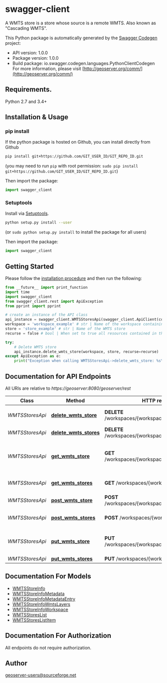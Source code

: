 # swagger-client
A WMTS store is a store whose source is a remote WMTS. Also known as \"Cascading WMTS\".

This Python package is automatically generated by the [Swagger Codegen](https://github.com/swagger-api/swagger-codegen) project:

- API version: 1.0.0
- Package version: 1.0.0
- Build package: io.swagger.codegen.languages.PythonClientCodegen
For more information, please visit [http://geoserver.org/comm/](http://geoserver.org/comm/)

## Requirements.

Python 2.7 and 3.4+

## Installation & Usage
### pip install

If the python package is hosted on Github, you can install directly from Github

```sh
pip install git+https://github.com/GIT_USER_ID/GIT_REPO_ID.git
```
(you may need to run `pip` with root permission: `sudo pip install git+https://github.com/GIT_USER_ID/GIT_REPO_ID.git`)

Then import the package:
```python
import swagger_client 
```

### Setuptools

Install via [Setuptools](http://pypi.python.org/pypi/setuptools).

```sh
python setup.py install --user
```
(or `sudo python setup.py install` to install the package for all users)

Then import the package:
```python
import swagger_client
```

## Getting Started

Please follow the [installation procedure](#installation--usage) and then run the following:

```python
from __future__ import print_function
import time
import swagger_client
from swagger_client.rest import ApiException
from pprint import pprint

# create an instance of the API class
api_instance = swagger_client.WMTSStoresApi(swagger_client.ApiClient(configuration))
workspace = 'workspace_example' # str | Name of the workspace containing the WMTS store.
store = 'store_example' # str | Name of the WMTS store
recurse = false # bool | When set to true all resources contained in the store are also removed. (optional) (default to false)

try:
    # Delete WMTS store
    api_instance.delete_wmts_store(workspace, store, recurse=recurse)
except ApiException as e:
    print("Exception when calling WMTSStoresApi->delete_wmts_store: %s\n" % e)

```

## Documentation for API Endpoints

All URIs are relative to *https://geoserver:8080/geoserver/rest*

Class | Method | HTTP request | Description
------------ | ------------- | ------------- | -------------
*WMTSStoresApi* | [**delete_wmts_store**](docs/WMTSStoresApi.md#delete_wmts_store) | **DELETE** /workspaces/{workspace}/wmtsstores/{store} | Delete WMTS store
*WMTSStoresApi* | [**delete_wmts_stores**](docs/WMTSStoresApi.md#delete_wmts_stores) | **DELETE** /workspaces/{workspace}/wmtsstores | 
*WMTSStoresApi* | [**get_wmts_store**](docs/WMTSStoresApi.md#get_wmts_store) | **GET** /workspaces/{workspace}/wmtsstores/{store} | Retrieve a WMTS store in a given workspace
*WMTSStoresApi* | [**get_wmts_stores**](docs/WMTSStoresApi.md#get_wmts_stores) | **GET** /workspaces/{workspace}/wmtsstores | Get a list of WMTS stores
*WMTSStoresApi* | [**post_wmts_store**](docs/WMTSStoresApi.md#post_wmts_store) | **POST** /workspaces/{workspace}/wmtsstores/{store} | 
*WMTSStoresApi* | [**post_wmts_stores**](docs/WMTSStoresApi.md#post_wmts_stores) | **POST** /workspaces/{workspace}/wmtsstores | Add a new WMTS store
*WMTSStoresApi* | [**put_wmts_store**](docs/WMTSStoresApi.md#put_wmts_store) | **PUT** /workspaces/{workspace}/wmtsstores/{store} | Modify a single WMTS store.
*WMTSStoresApi* | [**put_wmts_stores**](docs/WMTSStoresApi.md#put_wmts_stores) | **PUT** /workspaces/{workspace}/wmtsstores | 


## Documentation For Models

 - [WMTSStoreInfo](docs/WMTSStoreInfo.md)
 - [WMTSStoreInfoMetadata](docs/WMTSStoreInfoMetadata.md)
 - [WMTSStoreInfoMetadataEntry](docs/WMTSStoreInfoMetadataEntry.md)
 - [WMTSStoreInfoWmtsLayers](docs/WMTSStoreInfoWmtsLayers.md)
 - [WMTSStoreInfoWorkspace](docs/WMTSStoreInfoWorkspace.md)
 - [WMTSStoresList](docs/WMTSStoresList.md)
 - [WMTSStoresListItem](docs/WMTSStoresListItem.md)


## Documentation For Authorization

 All endpoints do not require authorization.


## Author

geoserver-users@sourceforge.net

